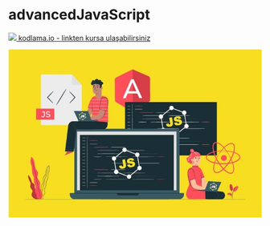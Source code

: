 # advancedJavaScript
<a href="https://www.kodlama.io/p/yazilim-gelistirici-yetistirme-kampi-javascript"> <img width=18 src="https://imgyukle.com/f/2021/10/19/kyYOJ0.png"> kodlama.io - linkten kursa ulaşabilirsiniz </a>
<p align="center"><img src="img/JavaScriptCourse.jpg"></p>

###
